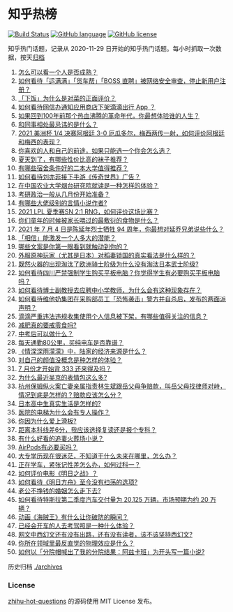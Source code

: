 # 知乎热榜
[![Build Status](https://github.com/ToWeLong/zhihu-hot-questions/workflows/CI/badge.svg)](https://github.com/ToWeLong/zhihu-hot-questions/actions)
[![GitHub language](https://img.shields.io/badge/language-golang-orange.svg)](https://golang.org/)
[![GitHub license](https://img.shields.io/github/license/ToWeLong/zhihu-hot-questions)](https://github.com/ToWeLong/zhihu-hot-questions/blob/main/LICENSE)

知乎热门话题，记录从 2020-11-29 日开始的知乎热门话题。每小时抓取一次数据，按天[归档](./archives)

<!-- BEGIN -->

1. [怎么可以看一个人是否成熟？](https://www.zhihu.com/question/415808060)
1. [如何看待「运满满」「货车帮」「BOSS 直聘」被网络安全审查，停止新用户注册？](https://www.zhihu.com/question/470104949)
1. [「下饭」为什么是对菜的正面评价？](https://www.zhihu.com/question/468067386)
1. [如何看待网信办通知应用商店下架滴滴出行 App ？](https://www.zhihu.com/question/470015739)
1. [如果回到100年前那个热血沸腾的革命年代，你最想体验谁的人生？](https://www.zhihu.com/question/460118166)
1. [和同事相处最忌讳的是什么？](https://www.zhihu.com/question/294492493)
1. [2021 美洲杯 1/4 决赛阿根廷 3-0 厄瓜多尔，梅西两传一射，如何评价阿根廷和梅西的表现？](https://www.zhihu.com/question/469925866)
1. [你喜欢的人和自己的前途，如果只能选一个你会怎么选？](https://www.zhihu.com/question/469180114)
1. [夏天到了，有哪些性价比高的袜子推荐？](https://www.zhihu.com/question/453321741)
1. [有哪些宿舍条件好的二本大学值得推荐？](https://www.zhihu.com/question/405920733)
1. [如何看待刘亦菲接下手游《传奇世界》广告？](https://www.zhihu.com/question/469422532)
1. [在中国农业大学烟台研究院就读是一种怎样的体验？](https://www.zhihu.com/question/395900199)
1. [考研政治一般从几月份开始准备？](https://www.zhihu.com/question/378053241)
1. [有哪些大佬级别的言情小说作者?](https://www.zhihu.com/question/323889571)
1. [2021 LPL 夏季赛SN 2:1 RNG，如何评价这场比赛？](https://www.zhihu.com/question/470013968)
1. [你们童年的时候被家长喂过的最敷衍的食物是什么？](https://www.zhihu.com/question/462844792)
1. [2021 年 7 月 4 日是陈延年烈士牺牲 94 周年，你最想对延乔兄弟说些什么？](https://www.zhihu.com/question/469914836)
1. [「相信」能激发一个人多大的潜能？](https://www.zhihu.com/question/469081139)
1. [哪些文案是你第一眼看到就触动到你的？](https://www.zhihu.com/question/454171964)
1. [外服原神玩家（尤其是日本）对稻妻锁国的真实看法是什么样的？](https://www.zhihu.com/question/469647926)
1. [既然火器的出现淘汰了欧洲骑士阶级为什么没有淘汰日本武士阶级?](https://www.zhihu.com/question/469293153)
1. [如何看待四川严禁强制学生购买平板电脑？你觉得学生有必要购买平板电脑吗？](https://www.zhihu.com/question/469907647)
1. [如何看待博士副教授去应聘中小学教师，为什么会有这种现象存在？](https://www.zhihu.com/question/469006927)
1. [如何看待维他奶集团在采购部员工「恐怖袭击」警方并自杀后，发布的两面派声明？](https://www.zhihu.com/question/469732478)
1. [滴滴严重违法违规收集使用个人信息被下架，有哪些值得关注的信息？](https://www.zhihu.com/question/470016029)
1. [减肥真的要戒零食吗?](https://www.zhihu.com/question/468839689)
1. [中考后可以做什么？](https://www.zhihu.com/question/465877304)
1. [每天通勤80公里，买纯电车是否靠谱？](https://www.zhihu.com/question/468510743)
1. [《情深深雨濛濛》中，陆家的经济来源是什么？](https://www.zhihu.com/question/54479741)
1. [对自己的颜值没概念是种怎样的体验？](https://www.zhihu.com/question/309262006)
1. [7 月份才开始背 333 还来得及吗？](https://www.zhihu.com/question/405506994)
1. [为什么最近吴京的表情包这么多?](https://www.zhihu.com/question/459051105)
1. [杭州保姆纵火案亡妻亲属指责林生斌跟岳父母争赔款，叫岳父母找律师对峙，情况到底是怎样的？赔款应该怎么分？](https://www.zhihu.com/question/469306984)
1. [日本高中生真实生活是怎样的?](https://www.zhihu.com/question/358652855)
1. [医院的电梯为什么会有专人操作？](https://www.zhihu.com/question/275348817)
1. [你因为什么爱上滑板?](https://www.zhihu.com/question/435394228)
1. [距离本科线差6分，我应该选择复读还是报个专科？](https://www.zhihu.com/question/467517153)
1. [有什么好看的追妻火葬场小说？](https://www.zhihu.com/question/463891070)
1. [AirPods有必要买吗？](https://www.zhihu.com/question/465884888)
1. [大专学历现在很迷茫，不知道干什么未来在哪里，怎么办？](https://www.zhihu.com/question/467003536)
1. [正在学车，紧张记性差怎么办，如何过科一？](https://www.zhihu.com/question/458621193)
1. [如何评价电影《明日之战》？](https://www.zhihu.com/question/469466765)
1. [如何看待《明日方舟》至今没有扫荡的选项?](https://www.zhihu.com/question/469337436)
1. [老公不挣钱的婚姻怎么走下去?](https://www.zhihu.com/question/374704037)
1. [如何看待特斯拉第二季度汽车交付量为 20.125 万辆，市场预期为约 20 万辆？](https://www.zhihu.com/question/469602719)
1. [动画《海贼王》有什么让你破防的瞬间？](https://www.zhihu.com/question/466340998)
1. [已经会开车的人去考驾照是一种什么体验？](https://www.zhihu.com/question/61195942)
1. [网文中西幻文还有没有出路，还有没有读者，该不该坚持西幻文?](https://www.zhihu.com/question/469646044)
1. [你所在领域里最反直觉的物理效应是什么？](https://www.zhihu.com/question/466498607)
1. [如何以「分院帽喊出了我的分院结果：阿兹卡班」为开头写一篇小说?](https://www.zhihu.com/question/386972533)

<!-- END -->

历史归档 [./archives](./archives)


### License
[zhihu-hot-questions](https://github.com/towelong/zhihu-hot-questions) 的源码使用 MIT License 发布。